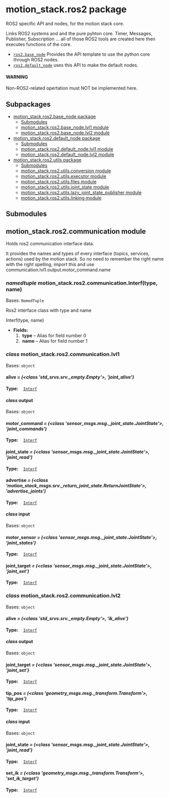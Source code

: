# motion_stack.ros2 package

ROS2 specific API and nodes, for the motion stack core.

Links ROS2 systems and and the pure pyhton core.
Timer, Messages, Publisher, Subscription … all of those ROS2 tools are created here then executes functions of the core.

- [`ros2.base_node`](motion_stack.ros2.base_node.md#module-motion_stack.ros2.base_node) Provides the API template to use the python core through ROS2 nodes.
- [`ros2.default_node`](motion_stack.ros2.default_node.md#module-motion_stack.ros2.default_node) uses this API to make the default nodes.

#### WARNING
Non-ROS2-related opertation must NOT be implemented here.

## Subpackages

* [motion_stack.ros2.base_node package](motion_stack.ros2.base_node.md)
  * [Submodules](motion_stack.ros2.base_node.md#submodules)
  * [motion_stack.ros2.base_node.lvl1 module](motion_stack.ros2.base_node.md#module-motion_stack.ros2.base_node.lvl1)
  * [motion_stack.ros2.base_node.lvl2 module](motion_stack.ros2.base_node.md#module-motion_stack.ros2.base_node.lvl2)
* [motion_stack.ros2.default_node package](motion_stack.ros2.default_node.md)
  * [Submodules](motion_stack.ros2.default_node.md#submodules)
  * [motion_stack.ros2.default_node.lvl1 module](motion_stack.ros2.default_node.md#module-motion_stack.ros2.default_node.lvl1)
  * [motion_stack.ros2.default_node.lvl2 module](motion_stack.ros2.default_node.md#module-motion_stack.ros2.default_node.lvl2)
* [motion_stack.ros2.utils package](motion_stack.ros2.utils.md)
  * [Submodules](motion_stack.ros2.utils.md#submodules)
  * [motion_stack.ros2.utils.conversion module](motion_stack.ros2.utils.md#module-motion_stack.ros2.utils.conversion)
  * [motion_stack.ros2.utils.executor module](motion_stack.ros2.utils.md#module-motion_stack.ros2.utils.executor)
  * [motion_stack.ros2.utils.files module](motion_stack.ros2.utils.md#module-motion_stack.ros2.utils.files)
  * [motion_stack.ros2.utils.joint_state module](motion_stack.ros2.utils.md#module-motion_stack.ros2.utils.joint_state)
  * [motion_stack.ros2.utils.lazy_joint_state_publisher module](motion_stack.ros2.utils.md#module-motion_stack.ros2.utils.lazy_joint_state_publisher)
  * [motion_stack.ros2.utils.linking module](motion_stack.ros2.utils.md#module-motion_stack.ros2.utils.linking)

## Submodules

## motion_stack.ros2.communication module

Holds ros2 communication interface data.

It provides the names and types of every interface (topics, services, actions) used by the motion stack. So no need to remember the right name with the right spelling, import this and use communication.lvl1.output.motor_command.name

### *namedtuple* motion_stack.ros2.communication.Interf(type, name)

Bases: `NamedTuple`

Ros2 interface class with type and name

Interf(type, name)

* **Fields:**
  <a id="motion_stack.ros2.communication.Interf.name"></a>
  1.  **type** – Alias for field number 0
  2.  **name** – Alias for field number 1

### *class* motion_stack.ros2.communication.lvl1

Bases: `object`

#### alive *= (<class 'std_srvs.srv._empty.Empty'>, 'joint_alive')*

**Type:**    [`Interf`](#motion_stack.ros2.communication.Interf)

#### *class* output

Bases: `object`

#### motor_command *= (<class 'sensor_msgs.msg._joint_state.JointState'>, 'joint_commands')*

**Type:**    [`Interf`](#motion_stack.ros2.communication.Interf)

#### joint_state *= (<class 'sensor_msgs.msg._joint_state.JointState'>, 'joint_read')*

**Type:**    [`Interf`](#motion_stack.ros2.communication.Interf)

#### advertise *= (<class 'motion_stack_msgs.srv._return_joint_state.ReturnJointState'>, 'advertise_joints')*

**Type:**    [`Interf`](#motion_stack.ros2.communication.Interf)

#### *class* input

Bases: `object`

#### motor_sensor *= (<class 'sensor_msgs.msg._joint_state.JointState'>, 'joint_states')*

**Type:**    [`Interf`](#motion_stack.ros2.communication.Interf)

#### joint_target *= (<class 'sensor_msgs.msg._joint_state.JointState'>, 'joint_set')*

**Type:**    [`Interf`](#motion_stack.ros2.communication.Interf)

### *class* motion_stack.ros2.communication.lvl2

Bases: `object`

#### alive *= (<class 'std_srvs.srv._empty.Empty'>, 'ik_alive')*

**Type:**    [`Interf`](#motion_stack.ros2.communication.Interf)

#### *class* output

Bases: `object`

#### joint_target *= (<class 'sensor_msgs.msg._joint_state.JointState'>, 'joint_set')*

**Type:**    [`Interf`](#motion_stack.ros2.communication.Interf)

#### tip_pos *= (<class 'geometry_msgs.msg._transform.Transform'>, 'tip_pos')*

**Type:**    [`Interf`](#motion_stack.ros2.communication.Interf)

#### *class* input

Bases: `object`

#### joint_state *= (<class 'sensor_msgs.msg._joint_state.JointState'>, 'joint_read')*

**Type:**    [`Interf`](#motion_stack.ros2.communication.Interf)

#### set_ik *= (<class 'geometry_msgs.msg._transform.Transform'>, 'set_ik_target')*

**Type:**    [`Interf`](#motion_stack.ros2.communication.Interf)
